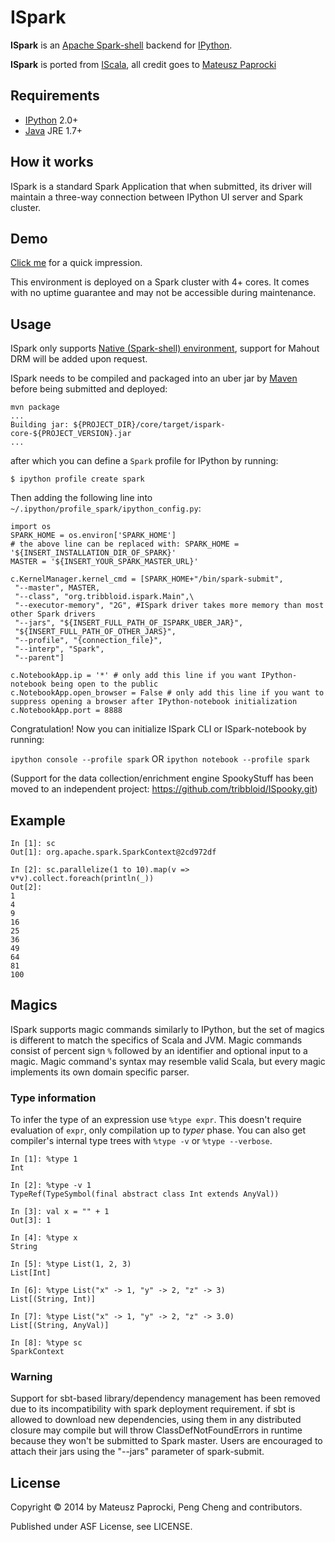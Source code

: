 ISpark
======

**ISpark** is an [Apache Spark-shell](http://spark.apache.org/) backend for [IPython](http://ipython.org).

**ISpark** is ported from [IScala](https://github.com/mattpap/IScala), all credit goes to [Mateusz Paprocki](https://github.com/mattpap)

## Requirements

* [IPython](http://ipython.org/ipython-doc/stable/install/install.html) 2.0+
* [Java](http://wwww.java.com) JRE 1.7+

## How it works

ISpark is a standard Spark Application that when submitted, its driver will maintain a three-way connection
between IPython UI server and Spark cluster.

## Demo

[Click me](http://ec2-54-165-231-62.compute-1.amazonaws.com:8888/notebooks/all_inclusive_do_not_create_new_notebook.ipynb) for a quick impression.

This environment is deployed on a Spark cluster with 4+ cores. It comes with no uptime guarantee and may not be accessible during maintenance.

## Usage

ISpark only supports [Native (Spark-shell) environment](http://spark.apache.org/docs/latest/quick-start.html), support for Mahout DRM
will be added upon request.

ISpark needs to be compiled and packaged into an uber jar by [Maven](http://maven.apache.org/) before being submitted and deployed:

```
mvn package
...
Building jar: ${PROJECT_DIR}/core/target/ispark-core-${PROJECT_VERSION}.jar
...
```

after which you can define a `Spark` profile for IPython by running:
```
$ ipython profile create spark
```
Then adding the following line into `~/.ipython/profile_spark/ipython_config.py`:

```
import os
SPARK_HOME = os.environ['SPARK_HOME']
# the above line can be replaced with: SPARK_HOME = '${INSERT_INSTALLATION_DIR_OF_SPARK}'
MASTER = '${INSERT_YOUR_SPARK_MASTER_URL}'

c.KernelManager.kernel_cmd = [SPARK_HOME+"/bin/spark-submit",
 "--master", MASTER,
 "--class", "org.tribbloid.ispark.Main",\
 "--executor-memory", "2G", #ISpark driver takes more memory than most other Spark drivers
 "--jars", "${INSERT_FULL_PATH_OF_ISPARK_UBER_JAR}",
 "${INSERT_FULL_PATH_OF_OTHER_JARS}",
 "--profile", "{connection_file}",
 "--interp", "Spark",
 "--parent"]

c.NotebookApp.ip = '*' # only add this line if you want IPython-notebook being open to the public
c.NotebookApp.open_browser = False # only add this line if you want to suppress opening a browser after IPython-notebook initialization
c.NotebookApp.port = 8888
```

Congratulation! Now you can initialize ISpark CLI or ISpark-notebook by running:

`ipython console --profile spark` OR `ipython notebook --profile spark`

(Support for the data collection/enrichment engine SpookyStuff has been moved to an independent project: https://github.com/tribbloid/ISpooky.git)

## Example

```
In [1]: sc
Out[1]: org.apache.spark.SparkContext@2cd972df

In [2]: sc.parallelize(1 to 10).map(v => v*v).collect.foreach(println(_))
Out[2]:
1
4
9
16
25
36
49
64
81
100
```

## Magics

ISpark supports magic commands similarly to IPython, but the set of magics is
different to match the specifics of Scala and JVM. Magic commands consist of
percent sign `%` followed by an identifier and optional input to a magic. Magic
command's syntax may resemble valid Scala, but every magic implements its own
domain specific parser.

### Type information

To infer the type of an expression use `%type expr`. This doesn't require
evaluation of `expr`, only compilation up to _typer_ phase. You can also
get compiler's internal type trees with `%type -v` or `%type --verbose`.

```
In [1]: %type 1
Int

In [2]: %type -v 1
TypeRef(TypeSymbol(final abstract class Int extends AnyVal))

In [3]: val x = "" + 1
Out[3]: 1

In [4]: %type x
String

In [5]: %type List(1, 2, 3)
List[Int]

In [6]: %type List("x" -> 1, "y" -> 2, "z" -> 3)
List[(String, Int)]

In [7]: %type List("x" -> 1, "y" -> 2, "z" -> 3.0)
List[(String, AnyVal)]

In [8]: %type sc
SparkContext
```
### Warning

Support for sbt-based library/dependency management has been removed due to its incompatibility with spark deployment requirement.
if sbt is allowed to download new dependencies, using them in any distributed closure may compile
but will throw ClassDefNotFoundErrors in runtime because they won't be submitted to Spark master.
Users are encouraged to attach their jars using the "--jars" parameter of spark-submit.

## License

Copyright &copy; 2014 by Mateusz Paprocki, Peng Cheng and contributors.

Published under ASF License, see LICENSE.